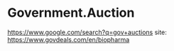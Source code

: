 # Government.Auction
https://www.google.com/search?q=gov+auctions site: https://www.govdeals.com/en/biopharma
